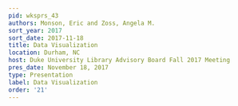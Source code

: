 ```yaml
---
pid: wksprs_43
authors: Monson, Eric and Zoss, Angela M.
sort_year: 2017
sort_date: 2017-11-18
title: Data Visualization
location: Durham, NC
host: Duke University Library Advisory Board Fall 2017 Meeting
pres_date: November 18, 2017
type: Presentation
label: Data Visualization
order: '21'
---
```


